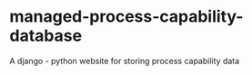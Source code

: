managed-process-capability-database
===================================

A django - python website for storing process capability data 
